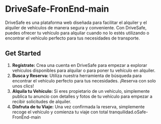 # DriveSafe-FronEnd-main

DriveSafe es una plataforma web diseñada para facilitar el alquiler y el alquiler de vehículos de manera segura y conveniente. Con DriveSafe, puedes ofrecer tu vehículo para alquilar cuando no lo estés utilizando o encontrar el vehículo perfecto para tus necesidades de transporte.

## Get Started

1. <b>Regístrate:</b> Crea una cuenta en DriveSafe para empezar a explorar vehículos disponibles para alquilar o para poner tu vehículo en alquiler.
2. <b>Busca y Reserva:</b> Utiliza nuestra herramienta de búsqueda para encontrar el vehículo perfecto para tus necesidades. ¡Reserva con solo unos clics!
3. <b>Alquila tu Vehículo:</b> Si eres propietario de un vehículo, simplemente publica tu anuncio con detalles y fotos de tu vehículo para empezar a recibir solicitudes de alquiler.
4. <b>Disfruta de tu Viaje:</b> Una vez confirmada la reserva, simplemente recoge el vehículo y comienza tu viaje con total tranquilidad.oSafe-FronEnd-main